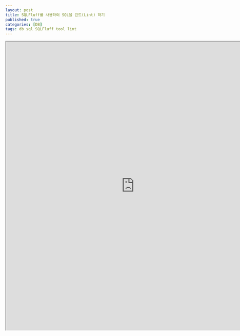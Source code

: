 ```yaml
---
layout: post
title: SQLFluff를 사용하여 SQL을 린트(Lint) 하기
published: true
categories: [DB]
tags: db sql SQLFluff tool lint
---
```

<iframe width="800" height="900" src="https://docs.google.com/document/d/e/2PACX-1vQaCze77IUreSvWJvqh75slALj3tGmXY_Wp6K2Wyq8LKfbQxdzrMKbhN_KXo3q0ZRhBlRE1plFK5GZf/pub?embedded=true"></iframe>   
   
